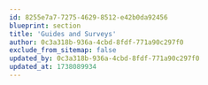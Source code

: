 ```yaml
---
id: 8255e7a7-7275-4629-8512-e42b0da92456
blueprint: section
title: 'Guides and Surveys'
author: 0c3a318b-936a-4cbd-8fdf-771a90c297f0
exclude_from_sitemap: false
updated_by: 0c3a318b-936a-4cbd-8fdf-771a90c297f0
updated_at: 1738089934
---
```

